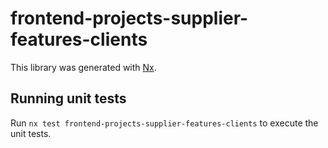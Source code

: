 # frontend-projects-supplier-features-clients

This library was generated with [Nx](https://nx.dev).

## Running unit tests

Run `nx test frontend-projects-supplier-features-clients` to execute the unit tests.

